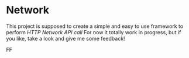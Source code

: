 # Network

This project is supposed to create a simple and easy to use framework to perform *HTTP Network API call*
For now it totally work in progress, but if you like, take a look and give me some feedback!

FF
